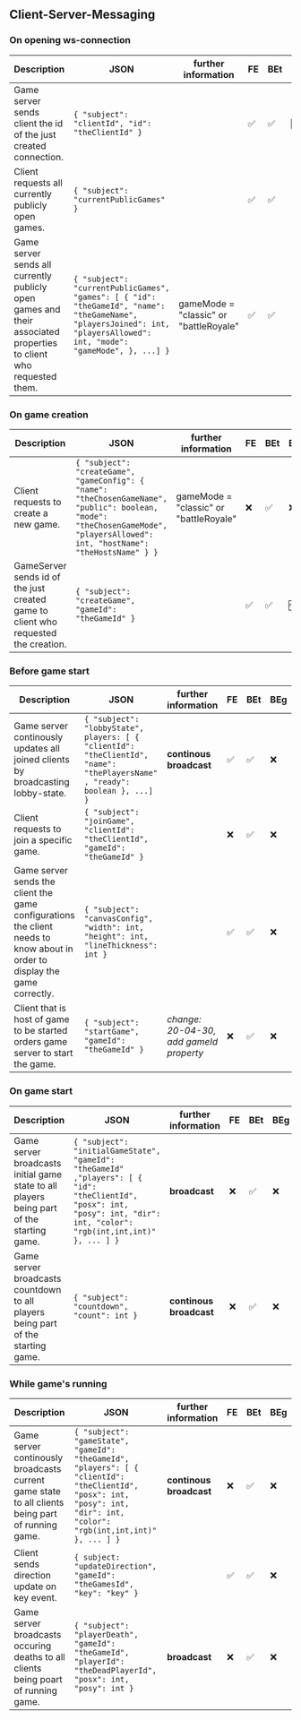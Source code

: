 ## Client-Server-Messaging

### On opening ws-connection

|Description|JSON|further information|FE|BEt|BEg|
|---|---|---|---|---|---|
|Game server sends client the id of the just created connection.|`{ "subject": "clientId", "id": "theClientId" }`||✅|✅|🆓|
|Client requests all currently publicly open games.|`{ "subject": "currentPublicGames" }`||✅|✅|❌|
|Game server sends all currently publicly open games and their associated properties to client who requested them.|`{ "subject": "currentPublicGames", "games": [ { "id": "theGameId", "name": "theGameName", "playersJoined": int, "playersAllowed": int, "mode": "gameMode", }, ...] }`|gameMode = "classic" or "battleRoyale"|✅|✅|❌|


### On game creation
|Description|JSON|further information|FE|BEt|BEg|
|---|---|---|---|---|---|
|Client requests to create a new game.|`{ "subject": "createGame", "gameConfig": { "name": "theChosenGameName", "public": boolean, "mode": "theChosenGameMode", "playersAllowed": int, "hostName": "theHostsName" } }`|gameMode = "classic" or "battleRoyale"|❌|✅|❌|
|GameServer sends id of the just created game to client who requested the creation.|`{ "subject": "createGame", "gameId": "theGameId" }`||✅|✅|🆓|


### Before game start
|Description|JSON|further information|FE|BEt|BEg|
|---|---|---|---|---|---|
|Game server continously updates all joined clients by broadcasting lobby-state.|`{ "subject": "lobbyState", players: [ { "clientId": "theClientId", "name": "thePlayersName" , "ready": boolean }, ...] }`|**continous broadcast**|✅|✅|❌|
|Client requests to join a specific game.|`{ "subject": "joinGame", "clientId": "theClientId", "gameId": "theGameId" }`||❌|✅|❌|
|Game server sends the client the game configurations the client needs to know about in order to display the game correctly.|`{ "subject": "canvasConfig", "width": int, "height": int, "lineThickness": int }`||✅|✅|❌|
|Client that is host of game to be started orders game server to start the game.| `{ "subject": "startGame", "gameId": "theGameId" }`|*change: 20-04-30, add gameId property*|❌|✅|❌|


### On game start
|Description|JSON|further information|FE|BEt|BEg|
|---|---|---|---|---|---|
|Game server broadcasts initial game state to all players being part of the starting game.|`{ "subject": "initialGameState", "gameId": "theGameId" ,"players": [ { "id": "theClientId", "posx": int, "posy": int, "dir": int, "color": "rgb(int,int,int)" }, ... ] }`|**broadcast**|❌|✅|❌|
|Game server broadcasts countdown to all players being part of the starting game.|`{ "subject": "countdown", "count": int }`|**continous broadcast**|❌|✅|❌|


### While game's running
|Description|JSON|further information|FE|BEt|BEg|
|---|---|---|---|---|---|
|Game server continously broadcasts current game state to all clients being part of running game.|`{ "subject": "gameState", "gameId": "theGameId", "players": [ { "clientId": "theClientId", "posx": int, "posy": int, "dir": int, "color": "rgb(int,int,int)" }, ... ] }`|**continous broadcast**|❌|✅|❌|
|Client sends direction update on key event.|`{ subject: "updateDirection", "gameId": "theGamesId", "key": "key" }`||✅|✅|❌|
|Game server broadcasts occuring deaths to all clients being poart of running game.|`{ "subject": "playerDeath", "gameId": "theGameId", "playerId": "theDeadPlayerId", "posx": int, "posy": int }`|**broadcast**|❌|✅|❌|
